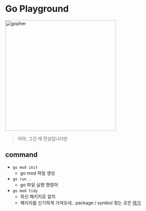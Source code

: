 # Go Playground

<img src="https://user-images.githubusercontent.com/40863240/145233206-2cbbb2c1-24db-4ae7-8943-26f46a96b54f.jpg" alt="gopher" width="350"/>

> 아아, 그건 제 잔상입니다만 

## command
- `go mod init`
  - go mod 파일 생성 
- `go run .`
  - go 파일 실행 명령어
- `go mod tidy`
  - 최신 패키지로 설치
  - 패키지를 신기하게 가져오네.. package / symbol 찾는 곳은 [여기](https://pkg.go.dev/)